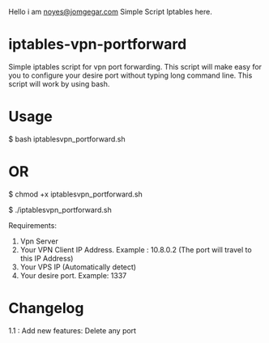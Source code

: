 Hello i am noyes@jomgegar.com
Simple Script Iptables here.

# iptables-vpn-portforward
Simple iptables script for vpn port forwarding. This script will make easy for you to configure your desire port without typing long command line.
This script will work by using bash.

# Usage 

$ bash iptablesvpn_portforward.sh 

# OR

$ chmod +x iptablesvpn_portforward.sh

$ ./iptablesvpn_portforward.sh

Requirements:
1) Vpn Server
2) Your VPN Client IP Address. Example : 10.8.0.2 (The port will travel to this IP Address)
3) Your VPS IP (Automatically detect)
4) Your desire port. Example: 1337

# Changelog

1.1 : Add new features: Delete any port
